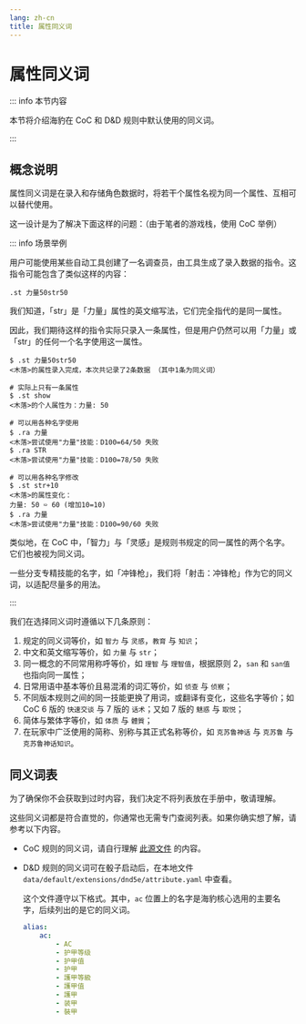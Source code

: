 ```yaml
---
lang: zh-cn
title: 属性同义词
---
```


# 属性同义词

::: info 本节内容

本节将介绍海豹在 CoC 和 D&D 规则中默认使用的同义词。

:::

## 概念说明

属性同义词是在录入和存储角色数据时，将若干个属性名视为同一个属性、互相可以替代使用。

这一设计是为了解决下面这样的问题：（由于笔者的游戏栈，使用 CoC 举例）

::: info 场景举例

用户可能使用某些自动工具创建了一名调查员，由工具生成了录入数据的指令。这指令可能包含了类似这样的内容：

```text
.st 力量50str50
```

我们知道，「str」是「力量」属性的英文缩写法，它们完全指代的是同一属性。

因此，我们期待这样的指令实际只录入一条属性，但是用户仍然可以用「力量」或「str」的任何一个名字使用这一属性。

```text
$ .st 力量50str50
<木落>的属性录入完成，本次共记录了2条数据 （其中1条为同义词）

# 实际上只有一条属性
$ .st show
<木落>的个人属性为：力量: 50

# 可以用各种名字使用
$ .ra 力量
<木落>尝试使用"力量"技能：D100=64/50 失败
$ .ra STR
<木落>尝试使用"力量"技能：D100=78/50 失败

# 可以用各种名字修改
$ .st str+10
<木落>的属性变化：
力量: 50 ➯ 60 (增加10=10)
$ .ra 力量
<木落>尝试使用"力量"技能：D100=90/60 失败
```

类似地，在 CoC 中，「智力」与「灵感」是规则书规定的同一属性的两个名字。它们也被视为同义词。

一些分支专精技能的名字，如「冲锋枪」，我们将「射击：冲锋枪」作为它的同义词，以适配尽量多的用法。

:::

我们在选择同义词时遵循以下几条原则：

1. 规定的同义词等价，如 `智力` 与 `灵感`，`教育` 与 `知识`；
2. 中文和英文缩写等价，如 `力量` 与 `str`；
3. 同一概念的不同常用称呼等价，如 `理智` 与 `理智值`，根据原则 2，`san` 和 `san值` 也指向同一属性；
4. 日常用语中基本等价且易混淆的词汇等价，如 `侦查` 与 `侦察`；
5. 不同版本规则之间的同一技能更换了用词，或翻译有变化，这些名字等价；如 CoC 6 版的 `快速交谈` 与 7 版的 `话术`；又如 7 版的 `魅惑` 与 `取悦`；
6. 简体与繁体字等价，如 `体质` 与 `體質`；
7. 在玩家中广泛使用的简称、别称与其正式名称等价，如 `克苏鲁神话` 与 `克苏鲁` 与 `克苏鲁神话知识`。

## 同义词表

为了确保你不会获取到过时内容，我们决定不将列表放在手册中，敬请理解。

这些同义词都是符合直觉的，你通常也无需专门查阅列表。如果你确实想了解，请参考以下内容。

- CoC 规则的同义词，请自行理解 [此源文件](https://github.com/sealdice/sealdice-core/blob/master/dice/ext_coc7_template.go) 的内容。

- D&D 规则的同义词可在骰子启动后，在本地文件 `data/default/extensions/dnd5e/attribute.yaml` 中查看。

    这个文件遵守以下格式。其中，`ac` 位置上的名字是海豹核心选用的主要名字，后续列出的是它的同义词。

    ```yaml
    alias:
        ac:
            - AC
            - 护甲等级
            - 护甲值
            - 护甲
            - 護甲等級
            - 護甲值
            - 護甲
            - 装甲
            - 裝甲
    ```
